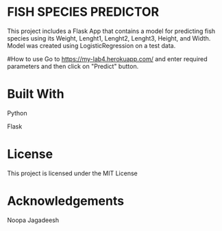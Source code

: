 # FISH SPECIES PREDICTOR
This project includes a Flask App that contains a model for predicting fish species using its Weight, Lenght1, Lenght2, Lenght3, Height, and Width.
Model was created using LogisticRegression on a test data.


#How to use
Go to https://my-lab4.herokuapp.com/ and enter required parameters and then click on "Predict" button.

# Built With
Python

Flask

# License
This project is licensed under the MIT License

# Acknowledgements
Noopa Jagadeesh
